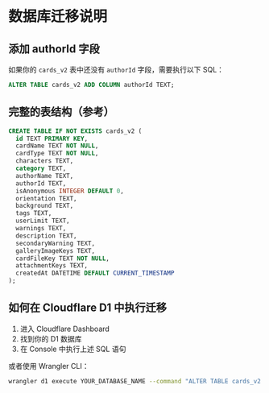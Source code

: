 # 数据库迁移说明

## 添加 authorId 字段

如果你的 `cards_v2` 表中还没有 `authorId` 字段，需要执行以下 SQL：

```sql
ALTER TABLE cards_v2 ADD COLUMN authorId TEXT;
```

## 完整的表结构（参考）

```sql
CREATE TABLE IF NOT EXISTS cards_v2 (
  id TEXT PRIMARY KEY,
  cardName TEXT NOT NULL,
  cardType TEXT NOT NULL,
  characters TEXT,
  category TEXT,
  authorName TEXT,
  authorId TEXT,
  isAnonymous INTEGER DEFAULT 0,
  orientation TEXT,
  background TEXT,
  tags TEXT,
  userLimit TEXT,
  warnings TEXT,
  description TEXT,
  secondaryWarning TEXT,
  galleryImageKeys TEXT,
  cardFileKey TEXT NOT NULL,
  attachmentKeys TEXT,
  createdAt DATETIME DEFAULT CURRENT_TIMESTAMP
);
```

## 如何在 Cloudflare D1 中执行迁移

1. 进入 Cloudflare Dashboard
2. 找到你的 D1 数据库
3. 在 Console 中执行上述 SQL 语句

或者使用 Wrangler CLI：

```bash
wrangler d1 execute YOUR_DATABASE_NAME --command "ALTER TABLE cards_v2 ADD COLUMN authorId TEXT;"
```




